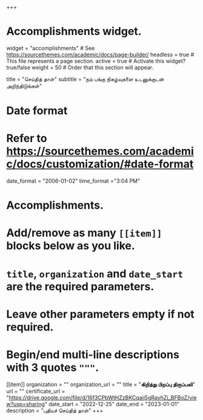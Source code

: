 +++
# Accomplishments widget.
widget = "accomplishments"  # See https://sourcethemes.com/academic/docs/page-builder/
headless = true  # This file represents a page section.
active = true  # Activate this widget? true/false
weight = 50  # Order that this section will appear.

title = "செய்தித் தாள்"
subtitle = "நம் பங்கு நிகழ்வுகளை உடனுக்குடன் அறிந்திடுங்கள்"

# Date format
#   Refer to https://sourcethemes.com/academic/docs/customization/#date-format
date_format = "2006-01-02"
time_format ="3:04 PM"

# Accomplishments.
#   Add/remove as many `[[item]]` blocks below as you like.
#   `title`, `organization` and `date_start` are the required parameters.
#   Leave other parameters empty if not required.
#   Begin/end multi-line descriptions with 3 quotes `"""`.


[[item]]
  organization = ""
  organization_url = ""
  title = "**கிறித்து பிறப்பு திருப்பலி**"
  url = ""
  certificate_url = "https://drive.google.com/file/d/16f3CPbWtHZzBKCqaij5gRayhZj_BFBoZ/view?usp=sharing"
  date_start = "2022-12-25"
  date_end = "2023-01-01"
  description = "புதியச் செய்தித் தாள்"
+++
